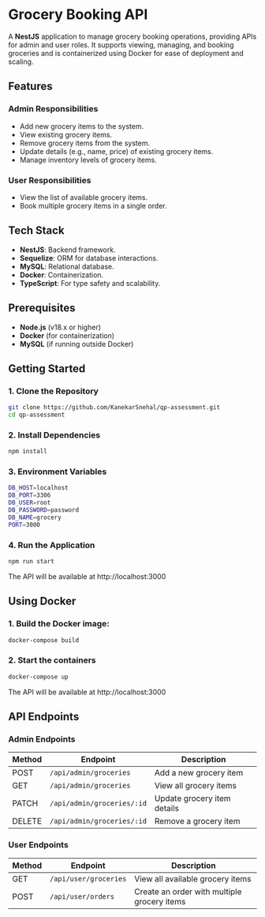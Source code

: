 # Grocery Booking API

A **NestJS** application to manage grocery booking operations, providing APIs for admin and user roles. It supports viewing, managing, and booking groceries and is containerized using Docker for ease of deployment and scaling.

## Features

### Admin Responsibilities
- Add new grocery items to the system.
- View existing grocery items.
- Remove grocery items from the system.
- Update details (e.g., name, price) of existing grocery items.
- Manage inventory levels of grocery items.

### User Responsibilities
- View the list of available grocery items.
- Book multiple grocery items in a single order.

## Tech Stack
- **NestJS**: Backend framework.
- **Sequelize**: ORM for database interactions.
- **MySQL**: Relational database.
- **Docker**: Containerization.
- **TypeScript**: For type safety and scalability.

## Prerequisites
- **Node.js** (v18.x or higher)
- **Docker** (for containerization)
- **MySQL** (if running outside Docker)

## Getting Started

### 1. Clone the Repository
```bash
git clone https://github.com/KanekarSnehal/qp-assessment.git
cd qp-assessment
```

### 2. Install Dependencies
```bash 
npm install
```

### 3. Environment Variables
```bash
DB_HOST=localhost
DB_PORT=3306
DB_USER=root
DB_PASSWORD=password
DB_NAME=grocery
PORT=3000
```
### 4. Run the Application
```bash
npm run start
```
The API will be available at http://localhost:3000

## Using Docker
### 1. Build the Docker image:
```bash
docker-compose build
```
### 2. Start the containers
```bash
docker-compose up
```
The API will be available at http://localhost:3000

## API Endpoints
### Admin Endpoints

| Method | Endpoint                    | Description                              |
|--------|-----------------------------|------------------------------------------|
| POST   | `/api/admin/groceries`       | Add a new grocery item                   |
| GET    | `/api/admin/groceries`       | View all grocery items                   |
| PATCH  | `/api/admin/groceries/:id`   | Update grocery item details              |
| DELETE | `/api/admin/groceries/:id`   | Remove a grocery item                    |

### User Endpoints
| Method | Endpoint                    | Description                              |
|--------|-----------------------------|------------------------------------------|
| GET    | `/api/user/groceries`        | View all available grocery items         |
| POST   | `/api/user/orders`           | Create an order with multiple grocery items |
